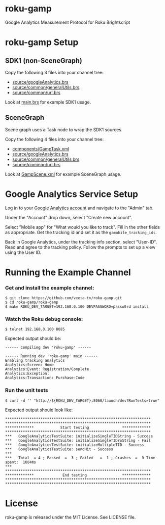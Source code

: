 # roku-gamp
Google Analytics Measurement Protocol for Roku Brightscript


# roku-gamp Setup

## SDK1 (non-SceneGraph)

Copy the following 3 files into your channel tree:

* [source/googleAnalytics.brs](https://github.com/veeta-tv/roku-gamp/blob/master/roku-gamp/source/googleAnalytics.brs)
* [source/common/generalUtils.brs](https://github.com/veeta-tv/roku-gamp/blob/master/roku-gamp/source/common/generalUtils.brs)
* [source/common/url.brs](https://github.com/veeta-tv/roku-gamp/blob/master/roku-gamp/source/common/url.brs)

Look at [main.brs](https://github.com/veeta-tv/roku-gamp/blob/master/roku-gamp/source/main.brs#L56) for example SDK1 usage.

## SceneGraph

Scene graph uses a Task node to wrap the SDK1 sources.

Copy the following 4 files into your channel tree:

* [components/GampTask.xml](https://github.com/veeta-tv/roku-gamp/blob/master/roku-gamp/components/GampTask.xml)
* [source/googleAnalytics.brs](https://github.com/veeta-tv/roku-gamp/blob/master/roku-gamp/source/googleAnalytics.brs)
* [source/common/generalUtils.brs](https://github.com/veeta-tv/roku-gamp/blob/master/roku-gamp/source/common/generalUtils.brs)
* [source/common/url.brs](https://github.com/veeta-tv/roku-gamp/blob/master/roku-gamp/source/common/url.brs)

Look at [GampScene.xml](https://github.com/veeta-tv/roku-gamp/blob/master/roku-gamp/components/GampScene.xml) for example SceneGraph usage.


# Google Analytics Service Setup

Log in to your [Google Analytics account](https://analytics.google.com/analytics/web) and navigate to the "Admin" tab.

Under the "Account" drop down, select "Create new account".

Select "Mobile app" for "What would you like to track". Fill in the other fields as appropriate. Get the tracking id and set it as the `gamobile_tracking_ids`.

Back in Google Analytics, under the tracking info section, select "User-ID". Read and agree to the tracking policy. Follow the prompts to set up a view using the User ID.


# Running the Example Channel

### Get and install the example channel:

    $ git clone https://github.com/veeta-tv/roku-gamp.git
    $ cd roku-gamp/roku-gamp
    $ make ROKU_DEV_TARGET=192.168.0.100 DEVPASSWORD=passw0rd install

### Watch the Roku debug console:

    $ telnet 192.168.0.100 8085

Expected output should be:

    ------ Compiling dev 'roku-gamp' ------

    ------ Running dev 'roku-gamp' main ------
    Enabling tracking analytics
    Analytics:Screen: Home
    Analytics:Event: Registration/Complete
    Analytics:Exception:
    Analytics:Transaction: Purchase-Code

### Run the unit tests

    $ curl -d '' "http://${ROKU_DEV_TARGET}:8060/launch/dev?RunTests=true"
    
Expected output should look like:

    ******************************************************************
    ******************************************************************
    *************            Start testing               *************
    ******************************************************************
    ***   GoogleAnalyticsTestSuite: initializeSingleTIDString - Success
    ***   GoogleAnalyticsTestSuite: initializeSingleTIDroString - Fail
    ***   GoogleAnalyticsTestSuite: initializeMultipleTID - Success
    ***   GoogleAnalyticsTestSuite: sendHit - Success
    ***
    ***   Total  = 4 ; Passed  =  3 ; Failed   =  1 ; Crashes  =  0 Time spent:  1004ms
    ***
    ******************************************************************
    *************             End testing                *************
    ******************************************************************
    ******************************************************************

# License
roku-gamp is released under the MIT License.  See LICENSE file.
